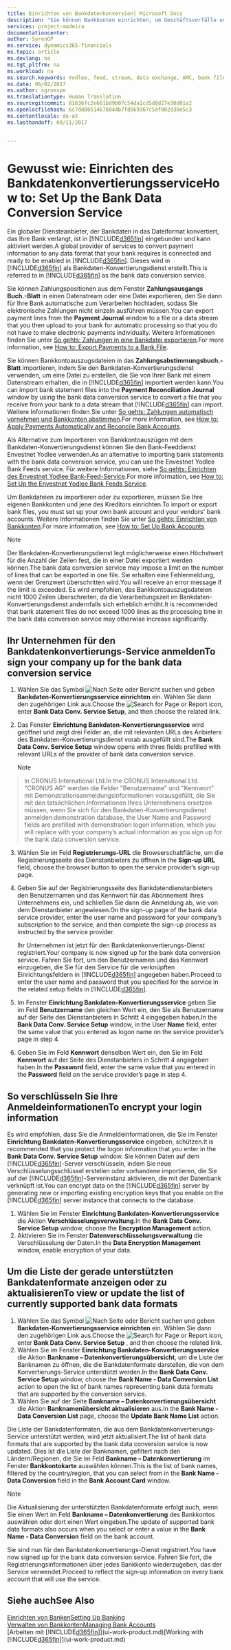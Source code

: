 ```yaml
---
title: Einrichten von Bankdatenkonversion| Microsoft Docs
description: "Sie können Bankkonten einrichten, um Geschäftsvorfälle und Import- oder Ausfuhrbankfeeds, wie Yodlee zu verwalten."
services: project-madeira
documentationcenter: 
author: SorenGP
ms.service: dynamics365-financials
ms.topic: article
ms.devlang: na
ms.tgt_pltfrm: na
ms.workload: na
ms.search.keywords: Yodlee, feed, stream, data exchange, AMC, bank file import, bank file export, re-export, bank transfer, AMC, bank data conversion service, funds transfer
ms.date: 06/02/2017
ms.author: sgroespe
ms.translationtype: Human Translation
ms.sourcegitcommit: 81636fc2e661bd9b07c54da1cd5d0d27e30d01a2
ms.openlocfilehash: 6c7dd8051467b044b7fd569367c5af802d30e5c3
ms.contentlocale: de-at
ms.lasthandoff: 09/11/2017


---
```

# <a name="how-to-set-up-the-bank-data-conversion-service"></a><span data-ttu-id="5e907-103">Gewusst wie: Einrichten des Bankdatenkonvertierungsservice</span><span class="sxs-lookup"><span data-stu-id="5e907-103">How to: Set Up the Bank Data Conversion Service</span></span>
<span data-ttu-id="5e907-104">Ein globaler Diensteanbieter, der Bankdaten in das Dateiformat konvertiert, das Ihre Bank verlangt, ist in [!INCLUDE[d365fin](includes/d365fin_md.md)] eingebunden und kann aktiviert werden.</span><span class="sxs-lookup"><span data-stu-id="5e907-104">A global provider of services to convert payment information to any data format that your bank requires is connected and ready to be enabled in [!INCLUDE[d365fin](includes/d365fin_md.md)].</span></span> <span data-ttu-id="5e907-105">Dieses wird in [!INCLUDE[d365fin](includes/d365fin_md.md)] als Bankdaten-Konvertierungsdienst erstellt.</span><span class="sxs-lookup"><span data-stu-id="5e907-105">This is referred to in [!INCLUDE[d365fin](includes/d365fin_md.md)] as the bank data conversion service.</span></span>

<span data-ttu-id="5e907-106">Sie können Zahlungspositionen aus dem Fenster **Zahlungsausgangs Buch.-Blatt** in einen Datenstream oder eine Datei exportieren, den Sie dann für Ihre Bank automatische zum Verarbeiten hochladen, sodass Sie elektronische Zahlungen nicht einzeln ausführen müssen.</span><span class="sxs-lookup"><span data-stu-id="5e907-106">You can export payment lines from the **Payment Journal** window to a file or a data stream that you then upload to your bank for automatic processing so that you do not have to make electronic payments individually.</span></span> <span data-ttu-id="5e907-107">Weitere Informationen finden Sie unter [So gehts: Zahlungen in eine Bankdatei exportieren](payables-how-export-payments-bank-file.md).</span><span class="sxs-lookup"><span data-stu-id="5e907-107">For more information, see [How to: Export Payments to a Bank File](payables-how-export-payments-bank-file.md).</span></span>

<span data-ttu-id="5e907-108">Sie können Bankkontoauszugsdateien in das **Zahlungsabstimmungsbuch.-Blatt** importieren, indem Sie den Bankdaten-Konvertierungsdienst verwenden, um eine Datei zu erstellen, die Sie von Ihrer Bank mit einem Datenstream erhalten, die in [!INCLUDE[d365fin](includes/d365fin_md.md)] importiert werden kann.</span><span class="sxs-lookup"><span data-stu-id="5e907-108">You can import bank statement files into the **Payment Reconciliation Journal** window by using the bank data conversion service to convert a file that you receive from your bank to a data stream that [!INCLUDE[d365fin](includes/d365fin_md.md)] can import.</span></span> <span data-ttu-id="5e907-109">Weitere Informationen finden Sie unter [So gehts: Zahlungen automatisch vornehmen und Bankkonten abstimmen](receivables-apply-payments-auto-reconcile-bank-accounts.md).</span><span class="sxs-lookup"><span data-stu-id="5e907-109">For more information, see [How to: Apply Payments Automatically and Reconcile Bank Accounts](receivables-apply-payments-auto-reconcile-bank-accounts.md).</span></span>

<span data-ttu-id="5e907-110">Als Alternative zum Importieren von Bankkontoauszügen mit dem Bankdaten-Konvertierungsdienst können Sie den Bank-Feeddienst Envestnet Yodlee verwenden.</span><span class="sxs-lookup"><span data-stu-id="5e907-110">As an alternative to importing bank statements with the bank data conversion service, you can use the Envestnet Yodlee Bank Feeds service.</span></span> <span data-ttu-id="5e907-111">Für weitere Informationen, siehe [So gehts: Einrichten des Envestnet Yodlee Bank-Feed-Service](bank-how-setup-bank-statement-service.md).</span><span class="sxs-lookup"><span data-stu-id="5e907-111">For more information, see [How to: Set Up the Envestnet Yodlee Bank Feeds Service](bank-how-setup-bank-statement-service.md).</span></span>

<span data-ttu-id="5e907-112">Um Bankdateien zu importieren oder zu exportieren, müssen Sie Ihre eigenen Bankkonten und jene des Kreditors einrichten.</span><span class="sxs-lookup"><span data-stu-id="5e907-112">To import or export bank files, you must set up your own bank account and your vendors' bank accounts.</span></span> <span data-ttu-id="5e907-113">Weitere Informationen finden Sie unter [So gehts: Einrichten von Bankkonten](bank-how-setup-bank-accounts.md).</span><span class="sxs-lookup"><span data-stu-id="5e907-113">For more information, see [How to: Set Up Bank Accounts](bank-how-setup-bank-accounts.md).</span></span>

> [!NOTE]  
>   <span data-ttu-id="5e907-114">Der Bankdaten-Konvertierungsdienst legt möglicherweise einen Höchstwert für die Anzahl der Zeilen fest, die in einer Datei exportiert werden können.</span><span class="sxs-lookup"><span data-stu-id="5e907-114">The bank data conversion service may impose a limit on the number of lines that can be exported in one file.</span></span> <span data-ttu-id="5e907-115">Sie erhalten eine Fehlermeldung, wenn der Grenzwert überschritten wird.</span><span class="sxs-lookup"><span data-stu-id="5e907-115">You will receive an error message if the limit is exceeded.</span></span> <span data-ttu-id="5e907-116">Es wird empfohlen, das Bankkontoauszugsdateien nicht 1000 Zeilen überschreiten, da die Verarbeitungszeit im Bankdaten-Konvertierungsdienst andernfalls sich erheblich erhöht.</span><span class="sxs-lookup"><span data-stu-id="5e907-116">It is recommended that bank statement files do not exceed 1000 lines as the processing time in the bank data conversion service may otherwise increase significantly.</span></span>

## <a name="to-sign-your-company-up-for-the-bank-data-conversion-service"></a><span data-ttu-id="5e907-117">Ihr Unternehmen für den Bankdatenkonvertierungs-Service anmelden</span><span class="sxs-lookup"><span data-stu-id="5e907-117">To sign your company up for the bank data conversion service</span></span>
1. <span data-ttu-id="5e907-118">Wählen Sie das Symbol ![Nach Seite oder Bericht suchen](media/ui-search/search_small.png "Nach Seite oder Bericht suchen") und geben **Bankdaten-Konvertierungsservice einrichten** ein. Wählen Sie dann den zugehörigen Link aus.</span><span class="sxs-lookup"><span data-stu-id="5e907-118">Choose the ![Search for Page or Report](media/ui-search/search_small.png "Search for Page or Report icon") icon, enter **Bank Data Conv. Service Setup**, and then choose the related link.</span></span>  
2. <span data-ttu-id="5e907-119">Das Fenster **Einrichtung Bankdaten-Konvertierungsservice** wird geöffnet und zeigt drei Felder an, die mit relevanten URLs des Anbieters des Bankdaten-Konvertierungsdienst vorab ausgefüllt sind.</span><span class="sxs-lookup"><span data-stu-id="5e907-119">The **Bank Data Conv. Service Setup** window opens with three fields prefilled with relevant URLs of the provider of bank data conversion service.</span></span>

    > [!NOTE]  
>   <span data-ttu-id="5e907-120">In CRONUS International Ltd.</span><span class="sxs-lookup"><span data-stu-id="5e907-120">In the CRONUS International Ltd.</span></span> <span data-ttu-id="5e907-121">"CRONUS AG" werden die Felder "Benutzername" und "Kennwort" mit Demonstrationsanmeldungsinformationen vorausgefüllt, die Sie mit den tatsächlichen Informationen Ihres Unternehmens ersetzen müssen, wenn Sie sich für den Bankdaten-Konvertierungsdienst anmelden.</span><span class="sxs-lookup"><span data-stu-id="5e907-121">demonstration database, the User Name and Password fields are prefilled with demonstration logon information, which you will replace with your company’s actual information as you sign up for the bank data conversion service.</span></span>
3. <span data-ttu-id="5e907-122">Wählen Sie im Feld **Registrierungs-URL** die Browserschaltfläche, um die Registrierungsseite des Dienstanbieters zu öffnen.</span><span class="sxs-lookup"><span data-stu-id="5e907-122">In the **Sign-up URL** field, choose the browser button to open the service provider’s sign-up page.</span></span>  
4. <span data-ttu-id="5e907-123">Geben Sie auf der Registrierungsseite des Bankdatendienstanbieters den Benutzernamen und das Kennwort für das Abonnement Ihres Unternehmens ein, und schließen Sie dann die Anmeldung ab, wie von dem Dienstanbieter angewiesen.</span><span class="sxs-lookup"><span data-stu-id="5e907-123">On the sign-up page of the bank data service provider, enter the user name and password for your company’s subscription to the service, and then complete the sign-up process as instructed by the service provider.</span></span>

    <span data-ttu-id="5e907-124">Ihr Unternehmen ist jetzt für den Bankdatenkonvertierungs-Dienst registriert.</span><span class="sxs-lookup"><span data-stu-id="5e907-124">Your company is now signed up for the bank data conversion service.</span></span> <span data-ttu-id="5e907-125">Fahren Sie fort, um den Benutzernamen und das Kennwort einzugeben, die Sie für den Service für die verknüpften Einrichtungsfeldern in [!INCLUDE[d365fin](includes/d365fin_md.md)] angegeben haben.</span><span class="sxs-lookup"><span data-stu-id="5e907-125">Proceed to enter the user name and password that you specified for the service in the related setup fields in [!INCLUDE[d365fin](includes/d365fin_md.md)].</span></span>
5. <span data-ttu-id="5e907-126">Im Fenster **Einrichtung Bankdaten-Konvertierungsservice** geben Sie im Feld **Benutzername** den gleichen Wert ein, den Sie als Benutzername auf der Seite des Dienstanbieters in Schritt 4 eingegeben haben.</span><span class="sxs-lookup"><span data-stu-id="5e907-126">In the **Bank Data Conv. Service Setup** window, in the User **Name** field, enter the same value that you entered as logon name on the service provider’s page in step 4.</span></span>
6. <span data-ttu-id="5e907-127">Geben Sie im Feld **Kennwort** denselben Wert ein, den Sie im Feld **Kennwort** auf der Seite des Dienstanbieters in Schritt 4 angegeben haben.</span><span class="sxs-lookup"><span data-stu-id="5e907-127">In the **Password** field, enter the same value that you entered in the **Password** field on the service provider’s page in step 4.</span></span>

## <a name="to-encrypt-your-login-information"></a><span data-ttu-id="5e907-128">So verschlüsseln Sie Ihre Anmeldeinformationen</span><span class="sxs-lookup"><span data-stu-id="5e907-128">To encrypt your login information</span></span>
<span data-ttu-id="5e907-129">Es wird empfohlen, dass Sie die Anmeldeinformationen, die Sie im Fenster **Einrichtung Bankdaten-Konvertierungsservice** eingeben, schützen.</span><span class="sxs-lookup"><span data-stu-id="5e907-129">It is recommended that you protect the logon information that you enter in the **Bank Data Conv. Service Setup** window.</span></span> <span data-ttu-id="5e907-130">Sie können Daten auf dem [!INCLUDE[d365fin](includes/d365fin_md.md)]-Server verschlüsseln, indem Sie neue Verschlüsselungsschlüssel erstellen oder vorhandene importieren, die Sie auf der [!INCLUDE[d365fin](includes/d365fin_md.md)]-Serverinstanz aktivieren, die mit der Datenbank verknüpft ist.</span><span class="sxs-lookup"><span data-stu-id="5e907-130">You can encrypt data on the [!INCLUDE[d365fin](includes/d365fin_md.md)] server by generating new or importing existing encryption keys that you enable on the [!INCLUDE[d365fin](includes/d365fin_md.md)] server instance that connects to the database.</span></span>

1. <span data-ttu-id="5e907-131">Wählen Sie im Fenster **Einrichtung Bankdaten-Konvertierungsservice** die Aktion **Verschlüsselungsverwaltung**.</span><span class="sxs-lookup"><span data-stu-id="5e907-131">In the **Bank Data Conv. Service Setup** window, choose the **Encryption Management** action.</span></span>
2. <span data-ttu-id="5e907-132">Aktivieren Sie im Fenster **Datenverschlüsselungsverwaltung** die Verschlüsselung der Daten.</span><span class="sxs-lookup"><span data-stu-id="5e907-132">In the **Data Encryption Management** window, enable encryption of your data.</span></span>

## <a name="to-view-or-update-the-list-of-currently-supported-bank-data-formats"></a><span data-ttu-id="5e907-133">Um die Liste der gerade unterstützten Bankdatenformate anzeigen oder zu aktualisieren</span><span class="sxs-lookup"><span data-stu-id="5e907-133">To view or update the list of currently supported bank data formats</span></span>
1. <span data-ttu-id="5e907-134">Wählen Sie das Symbol ![Nach Seite oder Bericht suchen](media/ui-search/search_small.png "Nach Seite oder Bericht suchen") und geben **Bankdaten-Konvertierungsservice einrichten** ein. Wählen Sie dann den zugehörigen Link aus.</span><span class="sxs-lookup"><span data-stu-id="5e907-134">Choose the ![Search for Page or Report](media/ui-search/search_small.png "Search for Page or Report icon") icon, enter **Bank Data Conv. Service Setup** , and then choose the related link.</span></span>
2. <span data-ttu-id="5e907-135">Wählen Sie im Fenster **Einrichtung Bankdaten-Konvertierungsservice** die Aktion **Bankname – Datenkonvertierungsübersicht**, um die Liste der Banknamen zu öffnen, die die Bankdatenformate darstellen, die von dem Konvertierungs-Service unterstützt werden.</span><span class="sxs-lookup"><span data-stu-id="5e907-135">In the **Bank Data Conv. Service Setup** window, choose the **Bank Name - Data Conversion List** action to open the list of bank names representing bank data formats that are supported by the conversion service.</span></span>
3. <span data-ttu-id="5e907-136">Wählen Sie auf der Seite **Bankname – Datenkonvertierungsübersicht** die Aktion **Banknamenübersicht aktualisieren** aus.</span><span class="sxs-lookup"><span data-stu-id="5e907-136">In the **Bank Name - Data Conversion List** page, choose the **Update Bank Name List** action.</span></span>

<span data-ttu-id="5e907-137">Die Liste der Bankdatenformaten, die aus dem Bankdatenkonvertierungs-Service unterstützt werden, wird jetzt aktualisiert.</span><span class="sxs-lookup"><span data-stu-id="5e907-137">The list of bank data formats that are supported by the bank data conversion service is now updated.</span></span> <span data-ttu-id="5e907-138">Dies ist die Liste der Banknamen, gefiltert nach den Ländern/Regionen, die Sie im Feld **Bankname – Datenkonvertierung** im Fenster **Bankkontokarte** auswählen können.</span><span class="sxs-lookup"><span data-stu-id="5e907-138">This is the list of bank names, filtered by the country/region, that you can select from in the **Bank Name - Data Conversion** field in the **Bank Account Card** window.</span></span>

> [!NOTE]  
>   <span data-ttu-id="5e907-139">Die Aktualisierung der unterstützten Bankdatenformate erfolgt auch, wenn Sie einen Wert im Feld **Bankname – Datenkonvertierung** des Bankkontos auswählen oder dort einen Wert eingeben.</span><span class="sxs-lookup"><span data-stu-id="5e907-139">The update of supported bank data formats also occurs when you select or enter a value in the **Bank Name - Data Conversion** field on the bank account.</span></span>

<span data-ttu-id="5e907-140">Sie sind nun für den Bankdatenkonvertierungs-Dienst registriert.</span><span class="sxs-lookup"><span data-stu-id="5e907-140">You have now signed up for the bank data conversion service.</span></span> <span data-ttu-id="5e907-141">Fahren Sie fort, die Registrierungsinformationen über jedes Bankkonto wiederzugeben, das der Service verwendet.</span><span class="sxs-lookup"><span data-stu-id="5e907-141">Proceed to reflect the sign-up information on every bank account that will use the service.</span></span>

## <a name="see-also"></a><span data-ttu-id="5e907-142">Siehe auch</span><span class="sxs-lookup"><span data-stu-id="5e907-142">See Also</span></span>
[<span data-ttu-id="5e907-143">Einrichten von Banken</span><span class="sxs-lookup"><span data-stu-id="5e907-143">Setting Up Banking</span></span>](bank-setup-banking.md)  
[<span data-ttu-id="5e907-144">Verwalten von Bankkonten</span><span class="sxs-lookup"><span data-stu-id="5e907-144">Managing Bank Accounts</span></span>](bank-manage-bank-accounts.md)  
<span data-ttu-id="5e907-145">[Arbeiten mit [!INCLUDE[d365fin](includes/d365fin_md.md)]](ui-work-product.md)</span><span class="sxs-lookup"><span data-stu-id="5e907-145">[Working with [!INCLUDE[d365fin](includes/d365fin_md.md)]](ui-work-product.md)</span></span>

